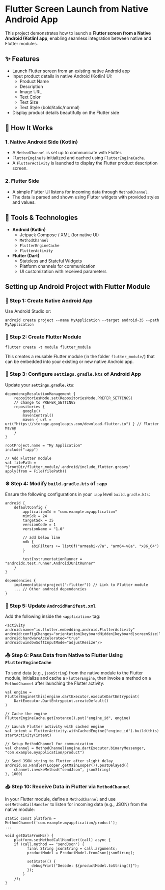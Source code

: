 # Flutter Screen Launch from Native Android App

This project demonstrates how to launch a **Flutter screen from a Native Android (Kotlin) app**, enabling seamless integration between native and Flutter modules.

## ✨ Features

- Launch Flutter screen from an existing native Android app
- Input product details in native Android (Kotlin) UI:
  - Product Name
  - Description
  - Image URL
  - Text Color
  - Text Size
  - Text Style (bold/italic/normal)
- Display product details beautifully on the Flutter side

## 📱 How It Works

### 1. Native Android Side (Kotlin)
- A `MethodChannel` is set up to communicate with Flutter.
- `FlutterEngine` is initialized and cached using `FlutterEngineCache`.
- A `FlutterActivity` is launched to display the Flutter product description screen.

### 2. Flutter Side
- A simple Flutter UI listens for incoming data through `MethodChannel`.
- The data is parsed and shown using Flutter widgets with provided styles and values.

## 🔧 Tools & Technologies

- **Android (Kotlin)**
  - Jetpack Compose / XML (for native UI)
  - `MethodChannel`
  - `FlutterEngineCache`
  - `FlutterActivity`
- **Flutter (Dart)**
  - Stateless and Stateful Widgets
  - Platform channels for communication
  - UI customization with received parameters

## Setting up Android Project with Flutter Module

### 📱 Step 1: Create Native Android App 
Use Android Studio or:

    android create project --name MyApplication --target android-35 --path MyApplication


### 📁 Step 2: Create Flutter Module

    flutter create -t module flutter_module

This creates a reusable Flutter module (in the folder `flutter_module/`) that can be embedded into your existing or new native Android app.

### 🔧 Step 3: Configure `settings.gradle.kts` of Android App
Update your **`settings.gradle.kts`**:

    dependencyResolutionManagement {
	    repositoriesMode.set(RepositoriesMode.PREFER_SETTINGS)
	    // change to PREFER_SETTINGS
	    repositories {
	        google()
	        mavenCentral()
	        maven { url = uri("https://storage.googleapis.com/download.flutter.io") } // Flutter Maven
	    }
    } 
    
    rootProject.name = "My Application"
    include(":app")
    
    // Add Flutter module
    val filePath = "$rootDir/flutter_module/.android/include_flutter.groovy"
    apply(from = File(filePath))

### ⚙️ Step 4: Modify `build.gradle.kts` of `:app`

Ensure the following configurations in your `:app` level `build.gradle.kts`:

    android {
	    defaultConfig {
	        applicationId = "com.example.myapplication"
	        minSdk = 24
	        targetSdk = 35
	        versionCode = 1
	        versionName = "1.0"
	        
	        // add below line
	        ndk {
	            abiFilters += listOf("armeabi-v7a", "arm64-v8a", "x86_64")
	        }

	        testInstrumentationRunner = "androidx.test.runner.AndroidJUnitRunner"
	    }
    }
    
    dependencies {
	    implementation(project(":flutter")) // Link to Flutter module
	    ... // Other android dependencies
    }

### 📝 Step 5: Update `AndroidManifest.xml`

Add the following inside the `<application>` tag:

    <activity
    android:name="io.flutter.embedding.android.FlutterActivity"
    android:configChanges="orientation|keyboardHidden|keyboard|screenSize|locale|layoutDirection|fontScale|screenLayout|density|uiMode"
    android:hardwareAccelerated="true"
    android:windowSoftInputMode="adjustResize"/>


### 📤 Step 6: Pass Data from Native to Flutter Using `FlutterEngineCache`

To send data (e.g., `jsonString`) from the native module to the Flutter module, initialize and cache a `FlutterEngine`, then invoke a method on a `MethodChannel` after launching the Flutter activity:

    val engine = FlutterEngine(this)engine.dartExecutor.executeDartEntrypoint(
	    DartExecutor.DartEntrypoint.createDefault()
    )
    
    // Cache the engine
    FlutterEngineCache.getInstance().put("engine_id", engine)
    
    // Launch Flutter activity with cached engine
    val intent = FlutterActivity.withCachedEngine("engine_id").build(this)
    startActivity(intent)
    
    // Setup MethodChannel for communication
    val channel = MethodChannel(engine.dartExecutor.binaryMessenger, "com.example.myapplication/product")
    
    // Send JSON string to Flutter after slight delay
    android.os.Handler(Looper.getMainLooper()).postDelayed({
	    channel.invokeMethod("sendJson", jsonString)
    }, 1000)

### 📥 Step 10: Receive Data in Flutter via `MethodChannel`

In your Flutter module, define a `MethodChannel` and use `setMethodCallHandler` to listen for incoming data (e.g., JSON) from the native module:

    static const platform = MethodChannel('com.example.myapplication/product');
    ...
    
    void getDataFromMc() {
	    platform.setMethodCallHandler((call) async {
	    if (call.method == "sendJson") {
		      final String jsonString = call.arguments;
		      productModel = ProductModel.fromJson(jsonString);

		      setState(() {
		        debugPrint("Decode: ${productModel.toString()}");
		      });
		    } 
	    });
    }

